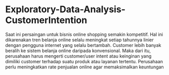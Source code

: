 # Exploratory-Data-Analysis-CustomerIntention
Saat ini persaingan untuk bisnis online shopping semakin kompetitif. Hal ini dikarenakan tren belanja online selalu meningkat setiap tahunnya linier dengan pengguna internet yang selalu bertambah. Customer lebih banyak beralih ke sistem belanja online daripada konvensional. Maka dari itu, perusahaan harus mengerti customer/user intent atau keinginan yang dimiliki customer terhadap suatu produk atau layanan tertentu. Perusahaan perlu meningkatkan rate penjualan online agar memaksimalkan keuntungan
